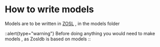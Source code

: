 # How to write models

Models are to be written in [ZOSL](https://zosl.vercel.app) , in the models folder

::alert{type="warning"}
Before doing anything you would need to make models , as Zosldb is based on models
::
